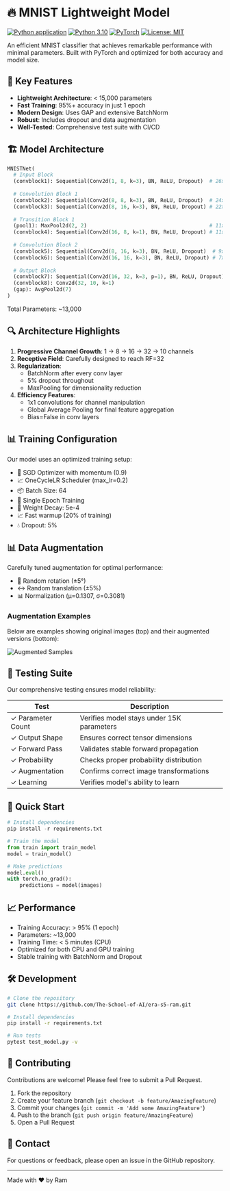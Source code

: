 # 🔥 MNIST Lightweight Model

[![Python application](https://github.com/The-School-of-AI/era-s5-ram/workflows/Python%20application/badge.svg)](https://github.com/The-School-of-AI/era-s5-ram/actions)
[![Python 3.10](https://img.shields.io/badge/Python-3.10-blue.svg)](https://www.python.org/downloads/)
[![PyTorch](https://img.shields.io/badge/PyTorch-2.0+-red.svg)](https://pytorch.org/)
[![License: MIT](https://img.shields.io/badge/License-MIT-yellow.svg)](https://opensource.org/licenses/MIT)

An efficient MNIST classifier that achieves remarkable performance with minimal parameters. Built with PyTorch and optimized for both accuracy and model size.

## 🌟 Key Features

- **Lightweight Architecture**: < 15,000 parameters
- **Fast Training**: 95%+ accuracy in just 1 epoch
- **Modern Design**: Uses GAP and extensive BatchNorm
- **Robust**: Includes dropout and data augmentation
- **Well-Tested**: Comprehensive test suite with CI/CD

## 🏗️ Model Architecture

```python
MNISTNet(
  # Input Block
  (convblock1): Sequential(Conv2d(1, 8, k=3), BN, ReLU, Dropout)  # 26x26x8, RF=3
  
  # Convolution Block 1
  (convblock2): Sequential(Conv2d(8, 8, k=3), BN, ReLU, Dropout)  # 24x24x8, RF=5
  (convblock3): Sequential(Conv2d(8, 16, k=3), BN, ReLU, Dropout) # 22x22x16, RF=7
  
  # Transition Block 1
  (pool1): MaxPool2d(2, 2)                                        # 11x11x16, RF=8
  (convblock4): Sequential(Conv2d(16, 8, k=1), BN, ReLU, Dropout) # 11x11x8, RF=8
  
  # Convolution Block 2
  (convblock5): Sequential(Conv2d(8, 16, k=3), BN, ReLU, Dropout)  # 9x9x16, RF=12
  (convblock6): Sequential(Conv2d(16, 16, k=3), BN, ReLU, Dropout) # 7x7x16, RF=16
  
  # Output Block
  (convblock7): Sequential(Conv2d(16, 32, k=3, p=1), BN, ReLU, Dropout) # 7x7x32, RF=20
  (convblock8): Conv2d(32, 10, k=1)                                      # 7x7x10, RF=20
  (gap): AvgPool2d(7)                                                    # 1x1x10, RF=32
)
```

Total Parameters: ~13,000

## 🔍 Architecture Highlights

1. **Progressive Channel Growth**: 1 → 8 → 16 → 32 → 10 channels
2. **Receptive Field**: Carefully designed to reach RF=32
3. **Regularization**: 
   - BatchNorm after every conv layer
   - 5% dropout throughout
   - MaxPooling for dimensionality reduction
4. **Efficiency Features**:
   - 1x1 convolutions for channel manipulation
   - Global Average Pooling for final feature aggregation
   - Bias=False in conv layers

## 📊 Training Configuration

Our model uses an optimized training setup:
- 🔄 SGD Optimizer with momentum (0.9)
- 📈 OneCycleLR Scheduler (max_lr=0.2)
- 📦 Batch Size: 64
- 🎯 Single Epoch Training
- 🔧 Weight Decay: 5e-4
- 📈 Fast warmup (20% of training)
- 💧 Dropout: 5%

## 📊 Data Augmentation

Carefully tuned augmentation for optimal performance:

- 🔄 Random rotation (±5°)
- ↔️ Random translation (±5%)
- 📊 Normalization (μ=0.1307, σ=0.3081)

### Augmentation Examples
Below are examples showing original images (top) and their augmented versions (bottom):

![Augmented Samples](images/augmented_samples.png)

## 🧪 Testing Suite

Our comprehensive testing ensures model reliability:

| Test | Description |
|------|-------------|
| ✓ Parameter Count | Verifies model stays under 15K parameters |
| ✓ Output Shape | Ensures correct tensor dimensions |
| ✓ Forward Pass | Validates stable forward propagation |
| ✓ Probability | Checks proper probability distribution |
| ✓ Augmentation | Confirms correct image transformations |
| ✓ Learning | Verifies model's ability to learn |

## 🚀 Quick Start

```python
# Install dependencies
pip install -r requirements.txt

# Train the model
from train import train_model
model = train_model()

# Make predictions
model.eval()
with torch.no_grad():
    predictions = model(images)
```

## 📈 Performance

- Training Accuracy: > 95% (1 epoch)
- Parameters: ~13,000
- Training Time: < 5 minutes (CPU)
- Optimized for both CPU and GPU training
- Stable training with BatchNorm and Dropout

## 🛠️ Development

```bash
# Clone the repository
git clone https://github.com/The-School-of-AI/era-s5-ram.git

# Install dependencies
pip install -r requirements.txt

# Run tests
pytest test_model.py -v
```

## 🤝 Contributing

Contributions are welcome! Please feel free to submit a Pull Request.

1. Fork the repository
2. Create your feature branch (`git checkout -b feature/AmazingFeature`)
3. Commit your changes (`git commit -m 'Add some AmazingFeature'`)
4. Push to the branch (`git push origin feature/AmazingFeature`)
5. Open a Pull Request

## 📧 Contact

For questions or feedback, please open an issue in the GitHub repository.

---
Made with ❤️ by Ram